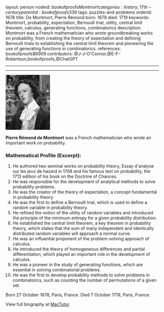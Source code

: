 layout: person
nodeid: bookofproofs$Montmort
categories: history,17th-century
parentid: bookofproofs$339
tags: puzzles-and-problems
orderid: 1678
title: De Montmort, Pierre Rémond
born: 1678
died: 1719
keywords: Montmort, probability, expectation, Bernoulli trial, utility, central limit theorem, calculus, generating functions, combinatorics
description: Montmort was a French mathematician who wrote groundbreaking works on probability, from creating the theory of expectation and defining Bernoulli trials to establishing the central limit theorem and pioneering the use of generating functions in combinatorics.
references: bookofproofs$6909
contributors: @J-J-O'Connor,@E-F-Robertson,bookofproofs,@ChatGPT

---



---

![Montmort.jpg](https://github.com/bookofproofs/bookofproofs.github.io/blob/main/_sources/_assets/images/portraits/Montmort.jpg?raw=true)

**Pierre Rémond de Montmort** was a French mathematician who wrote an important work on probability.

### Mathematical Profile (Excerpt):
1. He authored two seminal works on probability theory, Essay d'analyse sur les jeux de hazard in 1708 and his famous text on probability, the 1713 edition of his book on the Doctrine of Chances.
2. He was responsible for the development of analytical methods to solve probability problems.
3. He was the creator of the theory of expectation, a concept fundamental in probability theory.
4. He was the first to define a Bernoulli trial, which is used to define a random variable in probability theory.
5. He refined the notion of the utility of random variables and introduced the principle of the minimum entropy for a given probability distribution.
6. He established the central limit theorem, a key theorem in probability theory, which states that the sum of many independent and identically distributed random variables will approach a normal curve.
7. He was an influential proponent of the problem-solving approach of calculus.
8. He introduced the theory of homogeneous differences and partial differentiation, which played an important role in the development of calculus. 
9. He was a pioneer in the study of generating functions, which are essential in solving combinatorial problems. 
10. He was the first to develop probability methods to solve problems in combinatorics, such as counting the number of permutations of a given set.

Born 27 October 1678, Paris, France. Died 7 October 1719, Paris, France.

View full biography at [MacTutor](https://mathshistory.st-andrews.ac.uk/Biographies/Montmort/)
